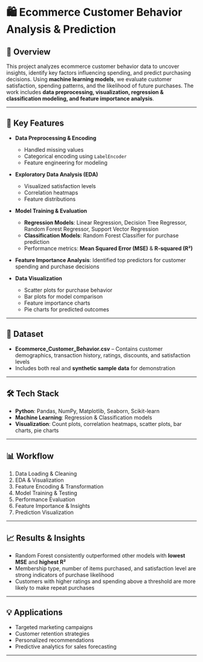 # 🛍️ Ecommerce Customer Behavior Analysis & Prediction  

## 📌 Overview  
This project analyzes ecommerce customer behavior data to uncover insights, identify key factors influencing spending, and predict purchasing decisions. Using **machine learning models**, we evaluate customer satisfaction, spending patterns, and the likelihood of future purchases. The work includes **data preprocessing, visualization, regression & classification modeling, and feature importance analysis**.  

---

## 🚀 Key Features  
- **Data Preprocessing & Encoding**  
  - Handled missing values  
  - Categorical encoding using `LabelEncoder`  
  - Feature engineering for modeling  

- **Exploratory Data Analysis (EDA)**  
  - Visualized satisfaction levels  
  - Correlation heatmaps  
  - Feature distributions  

- **Model Training & Evaluation**  
  - **Regression Models**: Linear Regression, Decision Tree Regressor, Random Forest Regressor, Support Vector Regression  
  - **Classification Models**: Random Forest Classifier for purchase prediction  
  - Performance metrics: **Mean Squared Error (MSE)** & **R-squared (R²)**  

- **Feature Importance Analysis**: Identified top predictors for customer spending and purchase decisions  

- **Data Visualization**  
  - Scatter plots for purchase behavior  
  - Bar plots for model comparison  
  - Feature importance charts  
  - Pie charts for predicted outcomes  

---

## 📂 Dataset  
- **Ecommerce_Customer_Behavior.csv** – Contains customer demographics, transaction history, ratings, discounts, and satisfaction levels  
- Includes both real and **synthetic sample data** for demonstration  

---

## 🛠️ Tech Stack  
- **Python**: Pandas, NumPy, Matplotlib, Seaborn, Scikit-learn  
- **Machine Learning**: Regression & Classification models  
- **Visualization**: Count plots, correlation heatmaps, scatter plots, bar charts, pie charts  

---

## 📊 Workflow  
1. Data Loading & Cleaning  
2. EDA & Visualization  
3. Feature Encoding & Transformation  
4. Model Training & Testing  
5. Performance Evaluation  
6. Feature Importance & Insights  
7. Prediction Visualization  

---

## 📈 Results & Insights  
- Random Forest consistently outperformed other models with **lowest MSE** and **highest R²**  
- Membership type, number of items purchased, and satisfaction level are strong indicators of purchase likelihood  
- Customers with higher ratings and spending above a threshold are more likely to make repeat purchases  

---

## 💡 Applications  
- Targeted marketing campaigns  
- Customer retention strategies  
- Personalized recommendations  
- Predictive analytics for sales forecasting  

---
